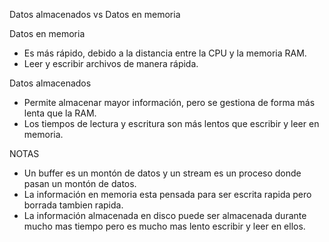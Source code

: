 Datos almacenados vs Datos en memoria

Datos en memoria

- Es más rápido, debido a la distancia entre la CPU y la memoria RAM.
- Leer y escribir archivos de manera rápida.

Datos almacenados

- Permite almacenar mayor información, pero se gestiona de forma más lenta que la RAM.
- Los tiempos de lectura y escritura son más lentos que escribir y leer en memoria.

NOTAS

- Un buffer es un montón de datos y un stream es un proceso donde pasan un montón de datos.
- La información en memoria esta pensada para ser escrita rapida pero borrada tambien rapida.
- La información almacenada en disco puede ser almacenada durante mucho mas tiempo pero es mucho mas lento escribir y leer en ellos.
